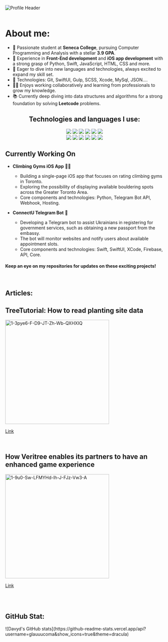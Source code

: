 ![Profile Header](https://i.ibb.co/XJXVVyH/Green-and-White-Modern-Web-Developer-Resume.png)
<br/>
<br/>
<h1> About me: </h1>
<ul>
  <li>🚀 Passionate student at <b>Seneca College</b>, pursuing Computer Programming and Analysis with a stellar <b>3.9 GPA</b>.</li>
  <li>📱 Experience in <b>Front-End development</b> and <b>iOS app development</b> with a strong grasp of Python, Swift, JavaScript, HTML, CSS and more.</li>
  <li>🌟 Eager to dive into new languages and technologies, always excited to expand my skill set.</li>
  <li>🤖 Technologies: Git, SwiftUI, Gulp, SCSS, Xcode, MySql, JSON....</li>
  <li>👨‍💻 Enjoys working collaboratively and learning from professionals to grow my knowledge.</li>
  <li>📚 Currently deep diving into data structures and algorithms for a strong foundation by solving <b>Leetcode</b> problems.</li>
</ul>

<div align="center">
            <h2>Technologies and languages I use:</h2>
  <img src="https://img.shields.io/badge/-LeetCode-FFA116?style=for-the-badge&logo=LeetCode&logoColor=black"></img>
  <img src="https://img.shields.io/badge/Python-FFD43B?style=for-the-badge&logo=python&logoColor=blue"></img>
  <img src="https://img.shields.io/badge/Swift-FA7343?style=for-the-badge&logo=swift&logoColor=white"></img>
  <img src="https://img.shields.io/badge/JavaScript-323330?style=for-the-badge&logo=javascript&logoColor=F7DF1E"></img>
  <img src="https://img.shields.io/badge/Gulp-CF4647?style=for-the-badge&logo=gulp&logoColor=white"></img>
  <img src="https://img.shields.io/badge/HTML5-E34F26?style=for-the-badge&logo=html5&logoColor=white"></img>
  <br/>
  <img src="https://img.shields.io/badge/CSS3-1572B6?style=for-the-badge&logo=css3&logoColor=white"></img>
  <img src="https://img.shields.io/badge/json-5E5C5C?style=for-the-badge&logo=json&logoColor=white"></img>
  <img src="https://img.shields.io/badge/GIT-E44C30?style=for-the-badge&logo=git&logoColor=white"></img>
  <img src="https://img.shields.io/badge/Linux-FCC624?style=for-the-badge&logo=linux&logoColor=black"></img>
  <img src="https://img.shields.io/badge/C%2B%2B-00599C?style=for-the-badge&logo=c%2B%2B&logoColor=white"></img>
  <img src="https://img.shields.io/badge/Oracle-F80000?style=for-the-badge&logo=Oracle&logoColor=white"></img>
    </div>

<h2>Currently Working On</h2>

- **Climbing Gyms iOS App** 🧗‍♂️
  - Building a single-page iOS app that focuses on rating climbing gyms in Toronto.
  - Exploring the possibility of displaying available bouldering spots across the Greater Toronto Area.
  - Core components and technologies: Python, Telegram Bot API, Webhook, Hosting.

- **ConnectU Telegram Bot** 🤖
  - Developing a Telegram bot to assist Ukrainians in registering for government services, such as obtaining a new passport from the embassy.
  - The bot will monitor websites and notify users about available appointment slots.
  - Core components and technologies: Swift, SwiftUI, XCode, Firebase, API, Core.

<h4>Keep an eye on my repositories for updates on these exciting projects!</h4>
<br/>

<h2>Articles:</h2>
<h2>TreeTutorial: How to read planting site data</h3>
<a href="https://medium.com/veritree/treetutorial-how-to-read-planting-site-data-b58dd0b5cf1e">
  <img src="https://i.ibb.co/xhcn7Bh/1-Nd-U297-RA5gvc-Y2m-JRPD-n-A.webp" alt="1-3pye6-F-D9-JT-Zh-Wb-QXHXIQ" border="0" width="330px">
</a>
<a href="https://medium.com/veritree/treetutorial-how-to-read-planting-site-data-b58dd0b5cf1e"><p>Link</p></a>
<br />
<h2>How Veritree enables its partners to have an enhanced game experience</h3>
<a href="https://medium.com/veritree/how-veritree-enables-its-partners-to-have-an-enhanced-game-experience-354ae6f8f660">
  <img src="https://i.ibb.co/HYQSrZd/1-9u0-Sw-LFMYHd-Ih-J-FJz-Vw3-A.webp" alt="1-9u0-Sw-LFMYHd-Ih-J-FJz-Vw3-A" border="0" width="330px">
</a>
<a href="https://medium.com/veritree/how-veritree-enables-its-partners-to-have-an-enhanced-game-experience-354ae6f8f660"><p>Link</p></a>
 <br/>
 <br/>

<h2>GitHub Stat:</h2>
![Davyd's GitHub stats](https://github-readme-stats.vercel.app/api?username=glauuucoma&show_icons=true&theme=dracula)
